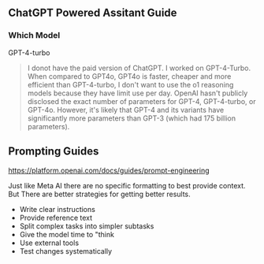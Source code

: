 ## ChatGPT Powered Assitant Guide

### Which Model

GPT-4-turbo

> I donot have the paid version of ChatGPT. I worked on GPT-4-Turbo.  When compared to GPT4o, GPT4o is faster, cheaper and more efficient than GPT-4-turbo, I don't want to use the o1 reasoning models because they have limit use per day.
> OpenAI hasn't publicly disclosed the exact number of parameters for GPT-4, GPT-4-turbo, or GPT-4o. However, it's likely that GPT-4 and its variants have significantly more parameters than GPT-3 (which had 175 billion parameters).

## Prompting Guides

https://platform.openai.com/docs/guides/prompt-engineering

Just like Meta AI there are no specific formatting to best provide context.
But There are better strategies for getting better results.
- Write clear instructions
- Provide reference text
- Split complex tasks into simpler subtasks
- Give the model time to "think
- Use external tools
- Test changes systematically